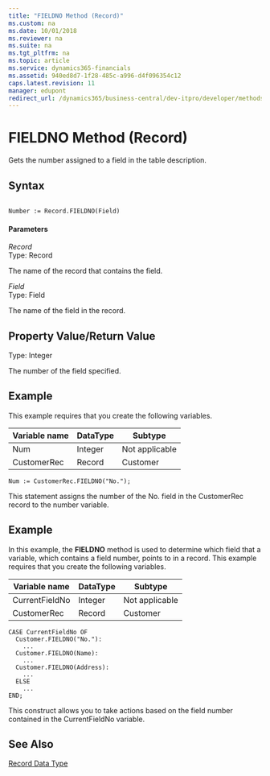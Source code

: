 ```yaml
---
title: "FIELDNO Method (Record)"
ms.custom: na
ms.date: 10/01/2018
ms.reviewer: na
ms.suite: na
ms.tgt_pltfrm: na
ms.topic: article
ms.service: dynamics365-financials
ms.assetid: 940ed8d7-1f28-485c-a996-d4f096354c12
caps.latest.revision: 11
manager: edupont
redirect_url: /dynamics365/business-central/dev-itpro/developer/methods-auto/al-method-reference
---
```


 

# FIELDNO Method (Record)
Gets the number assigned to a field in the table description.  
  
## Syntax  
  
```  
  
Number := Record.FIELDNO(Field)  
```  
  
#### Parameters  
 *Record*  
 Type: Record  
  
 The name of the record that contains the field.  
  
 *Field*  
 Type: Field  
  
 The name of the field in the record.  
  
## Property Value/Return Value  
 Type: Integer  
  
 The number of the field specified.  
  
## Example  
 This example requires that you create the following variables.  
  
|Variable name|DataType|Subtype|  
|-------------------|--------------|-------------|  
|Num|Integer|Not applicable|  
|CustomerRec|Record|Customer|  
  
```  
Num := CustomerRec.FIELDNO("No.");  
```  
  
 This statement assigns the number of the No. field in the CustomerRec record to the number variable.  
  
## Example  
 In this example, the **FIELDNO** method is used to determine which field that a variable, which contains a field number, points to in a record. This example requires that you create the following variables.  
  
|Variable name|DataType|Subtype|  
|-------------------|--------------|-------------|  
|CurrentFieldNo|Integer|Not applicable|  
|CustomerRec|Record|Customer|  
  
```  
CASE CurrentFieldNo OF  
  Customer.FIELDNO("No."):   
    ...  
  Customer.FIELDNO(Name):   
    ...  
  Customer.FIELDNO(Address):  
    ...  
  ELSE  
    ...  
END;  
```  
  
 This construct allows you to take actions based on the field number contained in the CurrentFieldNo variable.  
  
## See Also  
 [Record Data Type](../datatypes/devenv-Record-Data-Type.md)